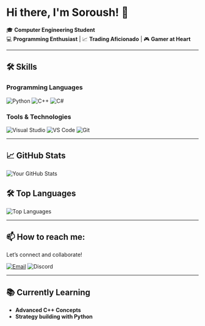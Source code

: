 # Hi there, I'm Soroush! 👋

🎓 **Computer Engineering Student**  
💻 **Programming Enthusiast** | 📈 **Trading Aficionado** | 🎮 **Gamer at Heart**

---

## 🛠️ **Skills**
### Programming Languages
![Python](https://img.shields.io/badge/Python-3776AB?style=for-the-badge&logo=python&logoColor=white)
![C++](https://img.shields.io/badge/C++-00599C?style=for-the-badge&logo=c%2B%2B&logoColor=white)
![C#](https://img.shields.io/badge/C%23-239120?style=for-the-badge&logo=c-sharp&logoColor=white)

### Tools & Technologies
![Visual Studio](https://img.shields.io/badge/Visual_Studio-5C2D91?style=for-the-badge&logo=visual-studio&logoColor=white)
![VS Code](https://img.shields.io/badge/VS_Code-007ACC?style=for-the-badge&logo=visual-studio-code&logoColor=white)
![Git](https://img.shields.io/badge/Git-F05032?style=for-the-badge&logo=git&logoColor=white)

---

## 📈 GitHub Stats
![Your GitHub Stats](https://github-readme-stats.vercel.app/api?username=sra0sha&show_icons=true&theme=radical&count_private=true)

## 🛠️ Top Languages
![Top Languages](https://github-readme-stats.vercel.app/api/top-langs/?username=sra0sha&layout=compact&theme=radical)

---

## 📫 **How to reach me:**
Let’s connect and collaborate!

[![Email](https://img.shields.io/badge/Email-D14836?style=for-the-badge&logo=gmail&logoColor=white)](mailto:blank@gmail.com)
![Discord](https://img.shields.io/badge/Discord-ca1astrophe-5865F2?style=for-the-badge&logo=discord&logoColor=white)

---

## 📚 **Currently Learning**
- **Advanced C++ Concepts**
- **Strategy building with Python**
